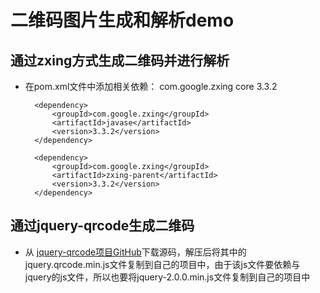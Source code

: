 # 二维码图片生成和解析demo

## 通过zxing方式生成二维码并进行解析
- 在pom.xml文件中添加相关依赖：
    <dependency>
			<groupId>com.google.zxing</groupId>
			<artifactId>core</artifactId>
			<version>3.3.2</version>
		</dependency>

		<dependency>
			<groupId>com.google.zxing</groupId>
			<artifactId>javase</artifactId>
			<version>3.3.2</version>
		</dependency>

		<dependency>
			<groupId>com.google.zxing</groupId>
			<artifactId>zxing-parent</artifactId>
			<version>3.3.2</version>
		</dependency>

## 通过jquery-qrcode生成二维码

- 从 [jquery-qrcode项目GitHub](https://github.com/jeromeetienne/jquery-qrcode)下载源码，解压后将其中的jquery.qrcode.min.js文件复制到自己的项目中，由于该js文件要依赖与jquery的js文件，所以也要将jquery-2.0.0.min.js文件复制到自己的项目中

<!DOCTYPE html>
<html lang="en">
<head>
    <meta charset="UTF-8">
    <title>生成二维码图片</title>
    <script type="text/javascript" src="../js/jquery-2.0.0.min.js"></script><!--这个要先引入-->
    <script type="text/javascript" src="../js/jquery.qrcode.min.js"></script>
</head>
<body>
    <div id="qrcode"></div><!-- 该div要位于下面的<script>之前-->
    <script type="text/javascript">
        jQuery('#qrcode').qrcode("www.baidu.com");
    </script>
</body>
</html>


